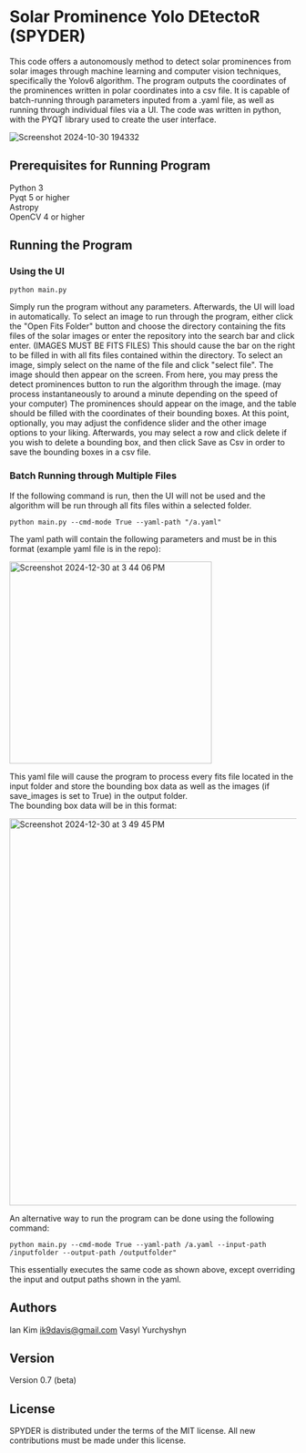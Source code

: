 # Solar Prominence Yolo DEtectoR (SPYDER)

This code offers a autonomously method to detect solar prominences from solar images through machine learning and computer vision techniques, specifically the Yolov6 algorithm. The program outputs the coordinates of the prominences written in polar coordinates into a csv file. It is capable of batch-running through parameters inputed from a .yaml file, as well as running through individual files via a UI. The code was written in python, with the PYQT library used to create the user interface. 

![Screenshot 2024-10-30 194332](https://github.com/user-attachments/assets/d0e07f2b-dda2-428a-a588-63de99c03eef)

## Prerequisites for Running Program

Python 3  
Pyqt 5 or higher  
Astropy  
OpenCV  4 or higher  

## Running the Program

### Using the UI

```
python main.py
```

Simply run the program without any parameters. Afterwards, the UI will load in automatically. To select an image to run through the program, either click the "Open Fits Folder" button and choose the directory containing the fits files of the solar images or enter the repository into the search bar and click enter. (IMAGES MUST BE FITS FILES) This should cause the bar on the right to be filled in with all fits files contained within the directory. To select an image, simply select on the name of the file and click "select file". The image should then appear on the screen. From here, you may press the detect prominences button to run the algorithm through the image. (may process instantaneously to around a minute depending on the speed of your computer) The prominences should appear on the image, and the table should be filled with the coordinates of their bounding boxes. At this point, optionally, you may adjust the confidence slider and the other image options to your liking. Afterwards, you may select a row and click delete if you wish to delete a bounding box, and then click Save as Csv in order to save the bounding boxes in a csv file. 

### Batch Running through Multiple Files

If the following command is run, then the UI will not be used and the algorithm will be run through all fits files within a selected folder. 

```
python main.py --cmd-mode True --yaml-path "/a.yaml"
```
The yaml path will contain the following parameters and must be in this format (example yaml file is in the repo):  

<img width="355" alt="Screenshot 2024-12-30 at 3 44 06 PM" src="https://github.com/user-attachments/assets/2f8a532d-be1f-4f4b-9427-e6d38be9d3ac" />

This yaml file will cause the program to process every fits file located in the input folder and store the bounding box data as well as the images (if save_images is set to True) in the output folder.   
The bounding box data will be in this format:

<img width="680" alt="Screenshot 2024-12-30 at 3 49 45 PM" src="https://github.com/user-attachments/assets/8f4c942f-bfc5-405d-be4c-90bc2eb87149" />

An alternative way to run the program can be done using the following command: 

```
python main.py --cmd-mode True --yaml-path /a.yaml --input-path /inputfolder --output-path /outputfolder"
```

This essentially executes the same code as shown above, except overriding the input and output paths shown in the yaml. 

## Authors
Ian Kim  ik9davis@gmail.com
Vasyl Yurchyshyn  

## Version

Version 0.7 (beta)

## License

SPYDER is distributed under the terms of the MIT license. All new contributions must be made under this license.  
